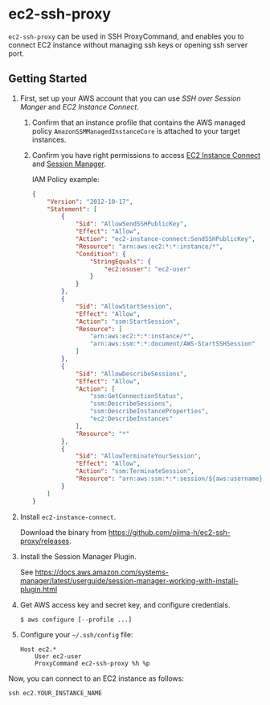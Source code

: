 # ec2-ssh-proxy

`ec2-ssh-proxy` can be used in SSH ProxyCommand, and enables you to connect EC2 instance without managing ssh keys or
opening ssh server port.

## Getting Started

1. First, set up your AWS account that you can use _SSH over Session Manger_ and _EC2 Instance Connect_.
    1. Confirm that an instance profile that contains the AWS managed policy `AmazonSSMManagedInstanceCore` is attached to
        your target instances.
    
    1. Confirm you have right permissions to access
        [EC2 Instance Connect](https://docs.aws.amazon.com/AWSEC2/latest/UserGuide/ec2-instance-connect-set-up.html#ec2-instance-connect-configure-IAM-role)
        and [Session Manager](https://docs.aws.amazon.com/systems-manager/latest/userguide/getting-started-restrict-access-quickstart.html).
        
        IAM Policy example:
        
        ```json
        {
            "Version": "2012-10-17",
            "Statement": [
                {
                    "Sid": "AllowSendSSHPublicKey",
                    "Effect": "Allow",
                    "Action": "ec2-instance-connect:SendSSHPublicKey",
                    "Resource": "arn:aws:ec2:*:*:instance/*",
                    "Condition": {
                        "StringEquals": {
                            "ec2:osuser": "ec2-user"
                        }
                    }
                },
                {
                    "Sid": "AllowStartSession",
                    "Effect": "Allow",
                    "Action": "ssm:StartSession",
                    "Resource": [
                        "arn:aws:ec2:*:*:instance/*",
                        "arn:aws:ssm:*:*:document/AWS-StartSSHSession"
                    ]
                },
                {
                    "Sid": "AllowDescribeSessions",
                    "Effect": "Allow",
                    "Action": [
                        "ssm:GetConnectionStatus",
                        "ssm:DescribeSessions",
                        "ssm:DescribeInstanceProperties",
                        "ec2:DescribeInstances"
                    ],
                    "Resource": "*"
                },
                {
                    "Sid": "AllowTerminateYourSession",
                    "Effect": "Allow",
                    "Action": "ssm:TerminateSession",
                    "Resource": "arn:aws:ssm:*:*:session/${aws:username}-*"
                }
            ]
        }
        ```  
        
2. Install `ec2-instance-connect`.
 
    Download the binary from https://github.com/ojima-h/ec2-ssh-proxy/releases.

3. Install the Session Manager Plugin.

    See https://docs.aws.amazon.com/systems-manager/latest/userguide/session-manager-working-with-install-plugin.html 

3. Get AWS access key and secret key, and configure credentials.

    ```console
    $ aws configure [--profile ...]
    ```
   
4. Configure your `~/.ssh/config` file:

    ```
    Host ec2.*
        User ec2-user
        ProxyCommand ec2-ssh-proxy %h %p
    ```

Now, you can connect to an EC2 instance as follows:

```
ssh ec2.YOUR_INSTANCE_NAME
```
